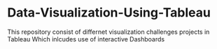 # Data-Visualization-Using-Tableau
This repository consist of differnet visualization challenges projects in Tableau Which inlcudes use of interactive Dashboards
